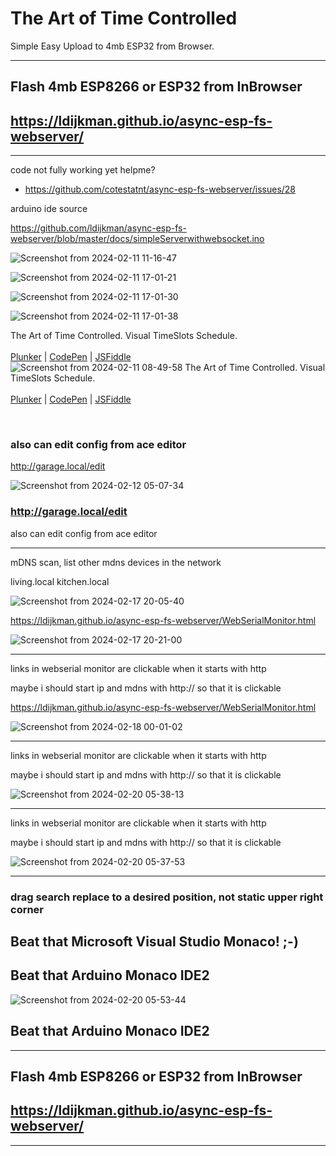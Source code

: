
# The Art of Time Controlled

Simple Easy Upload to 4mb ESP32 from Browser.

--- 

## Flash 4mb ESP8266 or ESP32 from InBrowser

## https://ldijkman.github.io/async-esp-fs-webserver/

---

code not fully working yet
helpme?

- https://github.com/cotestatnt/async-esp-fs-webserver/issues/28

arduino ide source

https://github.com/ldijkman/async-esp-fs-webserver/blob/master/docs/simpleServerwithwebsocket.ino


![Screenshot from 2024-02-11 11-16-47](https://github.com/ldijkman/async-esp-fs-webserver/assets/45427770/607b52b9-51d9-41c2-8d0a-fd53413513da)


![Screenshot from 2024-02-11 17-01-21](https://github.com/ldijkman/async-esp-fs-webserver/assets/45427770/7a397514-bb32-4ce3-920f-a75252986527)


![Screenshot from 2024-02-11 17-01-30](https://github.com/ldijkman/async-esp-fs-webserver/assets/45427770/bbd9ac93-9a0c-4f44-a767-e9a7633c88aa)

![Screenshot from 2024-02-11 17-01-38](https://github.com/ldijkman/async-esp-fs-webserver/assets/45427770/c0bbf158-2975-42b5-9f90-b8e7d4b3e5cc)

The Art of Time Controlled. Visual TimeSlots Schedule.<br>
<br>
<a href="#" onclick="openInPopup('https://plnkr.co/edit/ikOuTjDZvqbPR5jr?preview'); return false;">Plunker</a> | 
<a href="#" onclick="openInPopup('https://codepen.io/ldijkman/pen/LYaOgvW'); return false;">CodePen</a> | 
<a href="#" onclick="openInPopup('https://jsfiddle.net/luberth/9cLvhm5y/'); return false;">JSFiddle</a>
<br>
![Screenshot from 2024-02-11 08-49-58](https://github.com/ldijkman/async-esp-fs-webserver/assets/45427770/6a2095b5-aa0f-4a00-99d2-d497e0caa839)
The Art of Time Controlled. Visual TimeSlots Schedule.<br>
<br>
<a href="#" onclick="openInPopup('https://plnkr.co/edit/ikOuTjDZvqbPR5jr?preview'); return false;">Plunker</a> | 
<a href="#" onclick="openInPopup('https://codepen.io/ldijkman/pen/LYaOgvW'); return false;">CodePen</a> | 
<a href="#" onclick="openInPopup('https://jsfiddle.net/luberth/9cLvhm5y/'); return false;">JSFiddle</a>

<br>

### also can edit config from ace editor
http://garage.local/edit

![Screenshot from 2024-02-12 05-07-34](https://github.com/ldijkman/async-esp-fs-webserver/assets/45427770/8b023c65-aebe-46e6-98ad-880a15215110)

### http://garage.local/edit
also can edit config from ace editor

---

mDNS scan, list other mdns devices in the network

living.local  kitchen.local

![Screenshot from 2024-02-17 20-05-40](https://github.com/ldijkman/async-esp-fs-webserver/assets/45427770/09ea021c-41a5-4a11-a789-128bd30c2d33)


https://ldijkman.github.io/async-esp-fs-webserver/WebSerialMonitor.html


![Screenshot from 2024-02-17 20-21-00](https://github.com/ldijkman/async-esp-fs-webserver/assets/45427770/72cbb512-9ac1-436b-9349-3b97d3c150b2)


---

links in webserial monitor are clickable when it starts with http

maybe i should start ip and mdns with http:// so that it is clickable

https://ldijkman.github.io/async-esp-fs-webserver/WebSerialMonitor.html

![Screenshot from 2024-02-18 00-01-02](https://github.com/ldijkman/async-esp-fs-webserver/assets/45427770/8ffd31d0-6689-4c3d-884a-ea0baf632a1c)

---

links in webserial monitor are clickable when it starts with http

maybe i should start ip and mdns with http:// so that it is clickable

![Screenshot from 2024-02-20 05-38-13](https://github.com/ldijkman/async-esp-fs-webserver/assets/45427770/0967d4f2-206b-421e-91fa-8ee1f58dc040)

---

links in webserial monitor are clickable when it starts with http

maybe i should start ip and mdns with http:// so that it is clickable

![Screenshot from 2024-02-20 05-37-53](https://github.com/ldijkman/async-esp-fs-webserver/assets/45427770/080388ae-acf5-4b2e-9bee-a5acf3b082be)


---

### drag search replace to a desired position, not static upper right corner

## Beat that Microsoft Visual Studio Monaco! ;-)

## Beat that Arduino Monaco IDE2


![Screenshot from 2024-02-20 05-53-44](https://github.com/ldijkman/async-esp-fs-webserver/assets/45427770/e5c3da3b-6ea6-43a5-8e49-f12335be0b77)

## Beat that Arduino Monaco IDE2


--- 

## Flash 4mb ESP8266 or ESP32 from InBrowser

## https://ldijkman.github.io/async-esp-fs-webserver/

---







